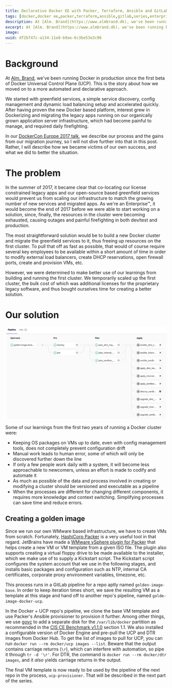 ```yaml
---
title: Declarative Docker EE with Packer, Terraform, Ansible and GitLab - part 1
tags: [docker,docker ee,packer,terraform,ansible,gitlab,series,enterprise]
description: At [Alm. Brand](https://www.almbrand.dk), we've been running Docker in production since the first beta of Docker Universal Control Plane (UCP). This is the story about how we moved on to a more automated and declarative approach.
excerpt: At [Alm. Brand](https://www.almbrand.dk), we've been running Docker in production since the first beta of Docker Universal Control Plane (UCP). This is the story about how we moved on to a more automated and declarative approach.
image:
uuid: df2bf47c-a134-11e8-b9ae-6c3be53e3c96
---
```


# Background

At [Alm. Brand](https://www.almbrand.dk), we've been running Docker in production since the first beta of Docker Universal Control Plane (UCP). This is the story about how we moved on to a more automated and declarative approach.

We started with greenfield services, a simple service discovery, config management and dynamic load balancing setup and accelerated quickly. After having proven the new Docker based platform, interest grew in Dockerizing and migrating the legacy apps running on our organically grown application server infrastructure, which had become painful to manage, and required daily firefighting.

In our [DockerCon Europe 2017 talk](https://www.youtube.com/watch?v=nI9WhhtFmFs), we describe our process and the gains from our migration journey, so I will not dive further into that in this post. Rather, I will describe how we became victims of our own success, and what we did to better the situation.

# The problem

In the summer of 2017, it became clear that co-locating our license constrained legacy apps and our open-source based greenfield services would prevent us from scaling our infrastructure to match the growing number of new services and migrated apps. As we're an Enterprise™, it would become the end of 2017 before we were able to start working on a solution, since, finally, the resources in the cluster were becoming exhausted, causing outages and painful firefighting in both dev/test and production.

The most straightforward solution would be to build a new Docker cluster and migrate the greenfield services to it, thus freeing up resources on the first cluster. To pull that off as fast as possible, that would of course require several key employees to be available within a short amount of time in order to modify external load balancers, create DHCP reservations, open firewall ports, create and provision VMs, etc.

However, we were determined to make better use of our learnings from building and running the first cluster. We temporarily scaled up the first cluster, the bulk cost of which was additional licenses for the proprietary legacy software, and thus bought ourselves time for creating a better solution.

# Our solution

![My helpful screenshot](/assets/images/2018-08-16-ucp-provisioner-pipeline-1.png)

Some of our learnings from the first two years of running a Docker cluster were:

* Keeping OS packages on VMs up to date, even with config management tools, does not completely prevent configuration drift
* Manual work leads to human error, some of which will only be discovered further down the line
* If only a few people work daily with a system, it will become less approachable to newcomers, unless an effort is made to codify and automate it
* As much as possible of the data and process involved in creating or modifying a cluster should be versioned and executable as a pipeline
* When the processes are different for changing different components, it requires more knowledge and context switching. Simplifying processes can save time and reduce errors.

## Creating a golden image

Since we run our own WMware based infrastructure, we have to create VMs from scratch. Fortunately, [HashiCorp Packer](https://www.packer.io/) is a very useful tool in that regard. JetBrains have made a [WMware vSphere plugin for Packer](https://github.com/jetbrains-infra/packer-builder-vsphere) that helps create a new VM or VM template from a given ISO file. The plugin also supports creating a virtual floppy drive to be made available to the installer, which we make use of to supply a Kickstart script. The Kickstart script configures the system account that we use in the following stages, and installs basic packages and configuration such as NTP, internal CA certificates, corporate proxy environment variables, timezone, etc.

This process runs in a GitLab pipeline for a repo aptly named `golden-image-base`. In order to keep iteration times short, we save the resulting VM as a template at this stage and hand off to another repo's pipeline, named `golde-image-docker-ucp`.

In the Docker + UCP repo's pipeline, we clone the base VM template and use Packer's Ansible provisioner to provision it further. Among other things, we use [govc](https://github.com/vmware/govmomi/blob/master/govc/README.md) to add a separate disk for the `/var/lib/docker` partition as recommended in the [CIS CE Benchmark v1.1.0](https://success.docker.com/api/asset/.%2Frefarch%2Fsecurity-best-practices%2FCIS_Docker_Community_Edition_Benchmark_v1.1.0.pdf) section 1.1. We also installed a configurable version of Docker Engine and pre-pull the UCP and DTR images from Docker Hub. To get the list of images to pull for UCP, you can run `docker run --rm docker/ucp images --list`. Beware that the output contains carriage returns (`\r`), which can interfere with automation, so pipe it through `tr -d '\r'`. For DTR, the command is `docker run --rm docker/dtr images`, and it *also* yields carriage returns in the output.

The final VM template is now ready to be used by the pipeline of the next repo in the process, `ucp-provisioner`. That will be described in the next part of the series.